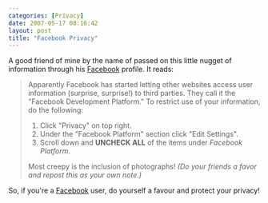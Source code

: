```yaml
---
categories: [Privacy]
date: 2007-05-17 08:16:42
layout: post
title: "Facebook Privacy"
---
```

A good friend of mine by the name of <a href="" title="" target="_blank"></a> passed on this little nugget of information through his <a href="http://www.facebook.com/" title="Facebook" target="_blank">Facebook</a> profile. It reads:<blockquote><p>Apparently Facebook has started letting other websites access user information (surprise, surprise!) to third parties. They call it the "Facebook Development Platform."
To restrict use of your information, do the following:</p><ol><li>Click "Privacy" on top right.</li><li>Under the "Facebook Platform" section click "Edit Settings".</li><li>Scroll down and <strong>UNCHECK ALL</strong> of the items under <em>Facebook Platform</em>.</li></ol><p>Most creepy is the inclusion of photographs!
<em>(Do your friends a favor and repost this as your own note.)</em></p></blockquote>
So, if you're a <a href="http://www.facebook.com/" title="Facebook" target="_blank">Facebook</a> user, do yourself a favour and protect your privacy!
